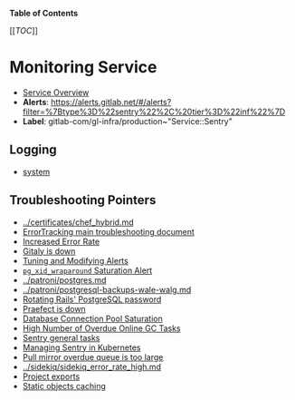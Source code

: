 <!-- MARKER: do not edit this section directly. Edit services/service-catalog.yml then run scripts/generate-docs -->

**Table of Contents**

[[_TOC_]]

# Monitoring Service

* [Service Overview](https://dashboards.gitlab.net/d/sentry-main/sentry-overview)
* **Alerts**: <https://alerts.gitlab.net/#/alerts?filter=%7Btype%3D%22sentry%22%2C%20tier%3D%22inf%22%7D>
* **Label**: gitlab-com/gl-infra/production~"Service::Sentry"

## Logging

* [system](https://log.gprd.gitlab.net/goto/b4618f79f80f44cb21a32623a275a0e6)

## Troubleshooting Pointers

* [../certificates/chef_hybrid.md](../certificates/chef_hybrid.md)
* [ErrorTracking main troubleshooting document](../errortracking/overview.md)
* [Increased Error Rate](../frontend/high-error-rate.md)
* [Gitaly is down](../gitaly/gitaly-down.md)
* [Tuning and Modifying Alerts](../monitoring/alert_tuning.md)
* [`pg_xid_wraparound` Saturation Alert](../patroni/pg_xid_wraparound_alert.md)
* [../patroni/postgres.md](../patroni/postgres.md)
* [../patroni/postgresql-backups-wale-walg.md](../patroni/postgresql-backups-wale-walg.md)
* [Rotating Rails' PostgreSQL password](../patroni/rotating-rails-postgresql-password.md)
* [Praefect is down](../praefect/praefect-startup.md)
* [Database Connection Pool Saturation](../registry/app-db-conn-pool-saturation.md)
* [High Number of Overdue Online GC Tasks](../registry/online-gc-high-overdue-tasks.md)
* [Sentry general tasks](sentry-general.md)
* [Managing Sentry in Kubernetes](sentry.md)
* [Pull mirror overdue queue is too large](../sidekiq/large-pull-mirror-queue.md)
* [../sidekiq/sidekiq_error_rate_high.md](../sidekiq/sidekiq_error_rate_high.md)
* [Project exports](../uncategorized/project-export.md)
* [Static objects caching](../web/static-objects-caching.md)
<!-- END_MARKER -->

<!-- ## Summary -->

<!-- ## Architecture -->

<!-- ## Performance -->

<!-- ## Scalability -->

<!-- ## Availability -->

<!-- ## Durability -->

<!-- ## Security/Compliance -->

<!-- ## Monitoring/Alerting -->

<!-- ## Links to further Documentation -->
